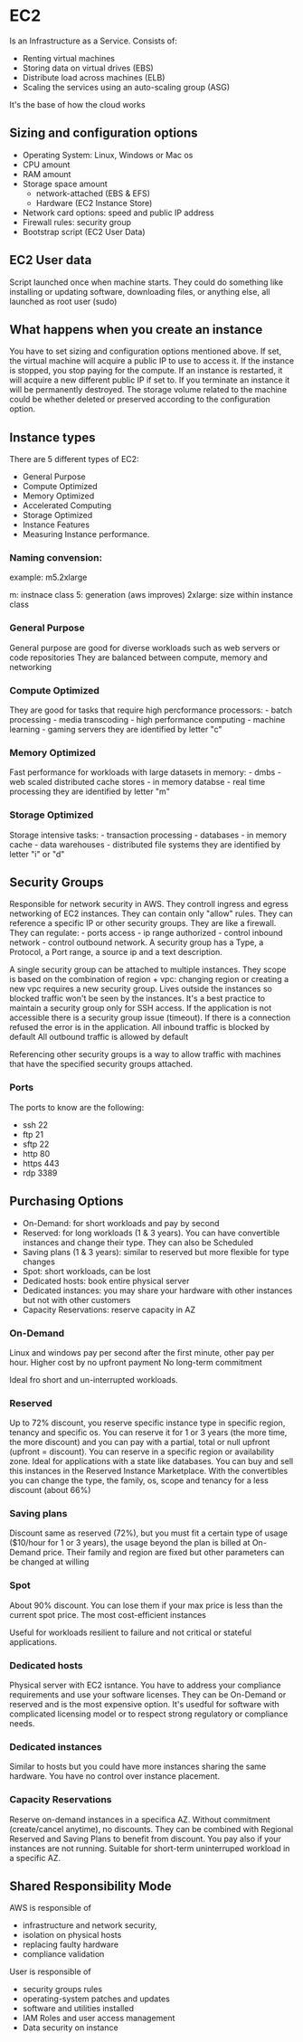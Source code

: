 # EC2
Is an Infrastructure as a Service. Consists of:
- Renting virtual machines
- Storing data on virtual drives (EBS)
- Distribute load across machines (ELB)
- Scaling the services using an auto-scaling group (ASG)

It's the base of how the cloud works

## Sizing and configuration options
- Operating System: Linux, Windows or Mac os
- CPU amount
- RAM amount
- Storage space amount
    - network-attached (EBS & EFS)
    - Hardware (EC2 Instance Store)
- Network card options: speed and public IP address
- Firewall rules: security group
- Bootstrap script (EC2 User Data)

## EC2 User data
Script launched once when machine starts. They could do something like installing or updating software, downloading files, or anything else, all launched as root user (sudo)

## What happens when you create an instance
You have to set sizing and configuration options mentioned above. If set, the virtual machine will acquire a public IP to use to access it. If the instance is stopped, you stop paying for the compute. If an instance is restarted, it will acquire a new different public IP if set to. If you terminate an instance it will be permanently destroyed. The storage volume related to the machine could be whether deleted or preserved according to the configuration option.

## Instance types
There are 5 different types of EC2:
- General Purpose
- Compute Optimized
- Memory Optimized
- Accelerated Computing
- Storage Optimized
- Instance Features
- Measuring Instance performance.

### Naming convension:
example: m5.2xlarge

m: instnace class
5: generation (aws improves)
2xlarge: size within instance class

### General Purpose
General purpose are good for diverse workloads such as web servers or code repositories
They are balanced between compute, memory and networking

### Compute Optimized
They are good for tasks that require high percformance processors:
    - batch processing
    - media transcoding
    - high performance computing
    - machine learning
    - gaming servers
they are identified by letter "c"

### Memory Optimized
Fast performance for workloads with large datasets in memory:
    - dmbs
    - web scaled distributed cache stores
    - in memory databse
    - real time processing
they are identified by letter "m"

### Storage Optimized
Storage intensive tasks:
    - transaction processing
    - databases
    - in memory cache
    - data warehouses
    - distributed file systems
they are identified by letter "i" or "d"

## Security Groups
Responsible for network security in AWS. They controll ingress and egress networking of EC2 instances. They can contain only "allow" rules. They can reference 
a specific IP or other security groups. They are like a firewall. They can regulate:
    - ports access
    - ip range authorized
    - control inbound network
    - control outbound network.
A security group has a Type, a Protocol, a Port range, a source ip and a text description.

A single security group can be attached to multiple instances. They scope is based on the combination of region + vpc: changing region or creating a new vpc requires a new security group. Lives outside the instances so blocked traffic won't be seen by the instances. It's a best practice to maintain a security group only for SSH access. If the application is not accessible there is a security group issue (timeout). If there is a connection refused the error is in the application. 
All inbound traffic is blocked by default
All outbound traffic is allowed by default

Referencing other security groups is a way to allow traffic with machines that have the specified security groups attached.

### Ports
The ports to know are the following:
- ssh 22
- ftp 21
- sftp 22
- http 80
- https 443
- rdp 3389


## Purchasing Options
- On-Demand: for short workloads and pay by second
- Reserved: for long workloads (1 & 3 years). You can have convertible instances and change their type. They can also be Scheduled
- Saving plans (1 & 3 years): similar to reserved but more flexible for type changes
- Spot: short workloads, can be lost
- Dedicated hosts: book entire physical server
- Dedicated instances: you may share your hardware with other instances but not with other customers
- Capacity Reservations: reserve capacity in AZ

### On-Demand
Linux and windows pay per second after the first minute, other pay per hour.
Higher cost by no upfront payment
No long-term commitment

Ideal fro short and un-interrupted workloads.

### Reserved
Up to 72% discount, you reserve specific instance type in specific region, tenancy and specific os. You can reserve it for 1 or 3 years (the more time, the more discount) and you can pay with a partial, total or null upfront (upfront = discount). You can reserve in a specific region or availability zone. Ideal for applications with a state like databases. You can buy and sell this instances in the Reserved Instance Marketplace. With the convertibles you can change the type, the family, os, scope and tenancy for a less discount (about 66%)

### Saving plans
Discount same as reserved (72%), but you must fit a certain type of usage ($10/hour for 1 or 3 years), the usage beyond the plan is billed at On-Demand price.
Their family and region are fixed but other parameters can be changed at willing

### Spot
About 90% discount. You can lose them if your max price is less than the current spot price. The most cost-efficient instances

Useful for workloads resilient to failure and not critical or stateful applications.

### Dedicated hosts
Physical server with EC2 isntance. You have to address your compliance requirements and use your software licenses. They can be On-Demand or reserved and is the most expensive option. It's usedful for software with complicated licensing model or to respect strong regulatory or compliance needs.

### Dedicated instances
Similar to hosts but you could have more instances sharing the same hardware. You have no control over instance placement.

### Capacity Reservations
Reserve on-demand instances in a specifica AZ. Without commitment (create/cancel anytime), no discounts. They can be combined with Regional Reserved and Saving Plans to benefit from discount. You pay also if your instances are not running.  Suitable for short-term uninterruped workload in a specific AZ.

## Shared Responsibility Mode
AWS is responsible of 
- infrastructure and network security,
- isolation on physical hosts
- replacing faulty hardware
- compliance validation

User is responsible of
- security groups rules
- operating-system patches and updates
- software and utilities installed
- IAM Roles and user access management
- Data security on instance